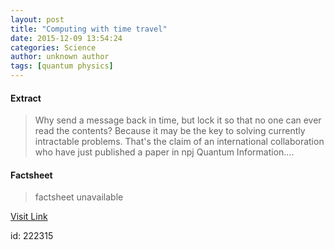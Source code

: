 ```yaml
---
layout: post
title: "Computing with time travel"
date: 2015-12-09 13:54:24
categories: Science
author: unknown author
tags: [quantum physics]
---
```



#### Extract
>Why send a message back in time, but lock it so that no one can ever read the contents? Because it may be the key to solving currently intractable problems. That's the claim of an international collaboration who have just published a paper in npj Quantum Information....

#### Factsheet
>factsheet unavailable

[Visit Link](http://phys.org/news/2015-12-computing-with-time-travel.html)

id:  222315
